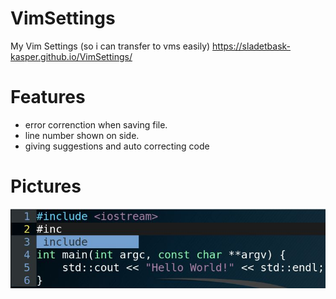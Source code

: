 # VimSettings
My Vim Settings (so i can transfer to vms easily)
https://sladetbask-kasper.github.io/VimSettings/

# Features
* error correnction when saving file.
* line number shown on side.
* giving suggestions and auto correcting code

# Pictures
![alt text](https://raw.githubusercontent.com/SladetBask-Kasper/VimSettings/master/vimex.JPG)

